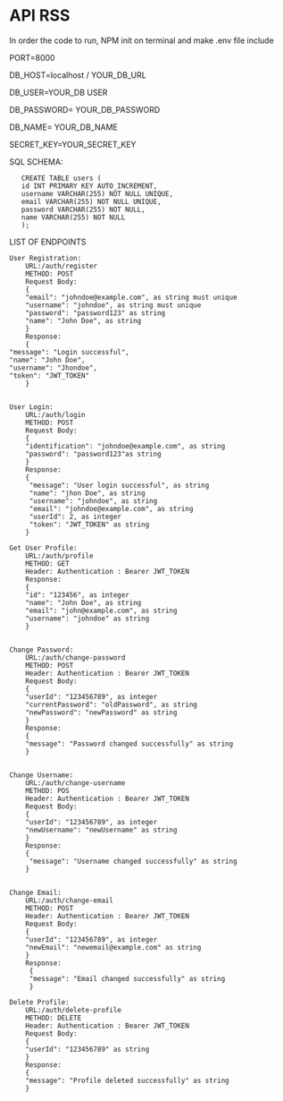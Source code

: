 # API RSS

<p> In order the code to run, 
  NPM init on terminal and make .env file include</p>
  
<p>PORT=8000</p>
<p>DB_HOST=localhost / YOUR_DB_URL</p>
<p>DB_USER=YOUR_DB USER</p>
<p>DB_PASSWORD= YOUR_DB_PASSWORD</p>
<p>DB_NAME= YOUR_DB_NAME</p>
<p>SECRET_KEY=YOUR_SECRET_KEY</p>

<p> SQL SCHEMA: <br>
  
  
       CREATE TABLE users (
       id INT PRIMARY KEY AUTO_INCREMENT,
       username VARCHAR(255) NOT NULL UNIQUE,
       email VARCHAR(255) NOT NULL UNIQUE,
       password VARCHAR(255) NOT NULL,
       name VARCHAR(255) NOT NULL
       );   
</p>
<p>LIST OF ENDPOINTS <br>
  
    User Registration:
        URL:/auth/register
        METHOD: POST
        Request Body:
        {
        "email": "johndoe@example.com", as string must unique
        "username": "johndoe", as string must unique
        "password": "password123" as string 
        "name": "John Doe", as string 
        }
        Response: 
        {
    "message": "Login successful",
    "name": "John Doe",
    "username": "Jhondoe",
    "token": "JWT_TOKEN"
        }


    User Login:
        URL:/auth/login
        METHOD: POST
        Request Body: 
        {
        "identification": "johndoe@example.com", as string 
        "password": "password123"as string 
        }
        Response:
        {
         "message": "User login successful", as string 
         "name": "jhon Doe", as string 
         "username": "johndoe", as string 
         "email": "johndoe@example.com", as string 
         "userId": 2, as integer
         "token": "JWT_TOKEN" as string 
        }

    Get User Profile:
        URL:/auth/profile
        METHOD: GET
        Header: Authentication : Bearer JWT_TOKEN
        Response: 
        {
        "id": "123456", as integer
        "name": "John Doe", as string 
        "email": "john@example.com", as string 
        "username": "johndoe" as string 
        }

        
    Change Password:
        URL:/auth/change-password
        METHOD: POST
        Header: Authentication : Bearer JWT_TOKEN
        Request Body:
        { 
        "userId": "123456789", as integer
        "currentPassword": "oldPassword", as string 
        "newPassword": "newPassword" as string 
        }
        Response:
        {
        "message": "Password changed successfully" as string 
        }


    Change Username:
        URL:/auth/change-username
        METHOD: POS
        Header: Authentication : Bearer JWT_TOKEN
        Request Body:
        {
        "userId": "123456789", as integer
        "newUsername": "newUsername" as string 
        }
        Response:
        {
         "message": "Username changed successfully" as string 
        }


    Change Email:
        URL:/auth/change-email
        METHOD: POST
        Header: Authentication : Bearer JWT_TOKEN
        Request Body:
        { 
        "userId": "123456789", as integer
        "newEmail": "newemail@example.com" as string 
        }
        Response:
         {
         "message": "Email changed successfully" as string 
         }

    Delete Profile:
        URL:/auth/delete-profile
        METHOD: DELETE
        Header: Authentication : Bearer JWT_TOKEN
        Request Body:
        { 
        "userId": "123456789" as string 
        }
        Response:
        {
        "message": "Profile deleted successfully" as string 
        }

  </p>
